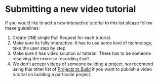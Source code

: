 # Submitting a new video tutorial

If you would like to add a new interactive tutorial to this list please follow these guidelines:

1. Create ONE single Pull Request for each tutorial.
2. Make sure its fully interactive: It has to use some kind of technology, take the user step by step.
4. Make sure it has video solution or tutorial: There has to be someone resolving the exercise recording itself.
5. We don't accept videos of someone building a project, we recomend using this other list of [Projects to Build](https://github.com/breatheco-de/learn-by-doing) if you want to publish a video tutorial on building a particular project.
